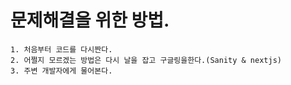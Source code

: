 # 문제해결을 위한 방법.

    1. 처음부터 코드를 다시짠다.
    2. 어쩔지 모르겠는 방법은 다시 날을 잡고 구글링을한다.(Sanity & nextjs)
    3. 주변 개발자에게 물어본다.
